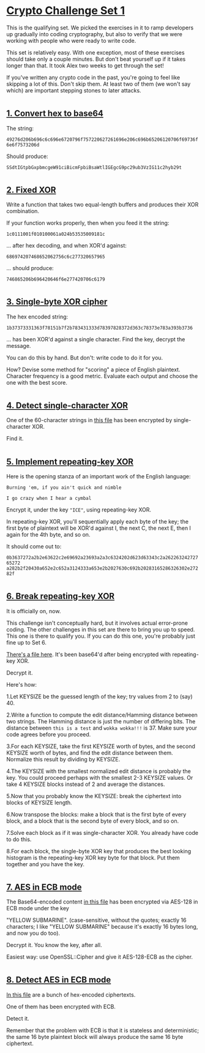 # [ Crypto Challenge Set 1 ](https://cryptopals.com/sets/1) #
This is the qualifying set. We picked the exercises in it to ramp developers up gradually into coding cryptography, but also to verify that we were working with people who were ready to write code.

This set is relatively easy. With one exception, most of these exercises should take only a couple minutes. But don't beat yourself up if it takes longer than that. It took Alex two weeks to get through the set!

If you've written any crypto code in the past, you're going to feel like skipping a lot of this. Don't skip them. At least two of them (we won't say which) are important stepping stones to later attacks.
#

## [1. Convert hex to base64](https://cryptopals.com/sets/1/challenges/1) ##
The string:

`49276d206b696c6c696e6720796f757220627261696e206c696b65206120706f69736f6e6f7573206d`

Should produce:

`SSdtIGtpbGxpbmcgeW91ciBicmFpbiBsaWtlIGEgcG9pc29ub3VzIG11c2hyb29t`
#

## [2. Fixed XOR](https://cryptopals.com/sets/1/challenges/2) ##
Write a function that takes two equal-length buffers and produces their XOR combination.

If your function works properly, then when you feed it the string:

`1c0111001f010100061a024b53535009181c`

... after hex decoding, and when XOR'd against:

`686974207468652062756c6c277320657965`


... should produce:

`746865206b696420646f6e277420706c6179`
#

## [3. Single-byte XOR cipher](https://cryptopals.com/sets/1/challenges/3) ##
The hex encoded string:

`1b37373331363f78151b7f2b783431333d78397828372d363c78373e783a393b3736`

... has been XOR'd against a single character. Find the key, decrypt the message.

You can do this by hand. But don't: write code to do it for you.

How? Devise some method for "scoring" a piece of English plaintext. Character frequency is a good metric. Evaluate each output and choose the one with the best score.
#

## [4. Detect single-character XOR](https://cryptopals.com/sets/1/challenges/4) ##
One of the 60-character strings in [this file](https://cryptopals.com/static/challenge-data/4.txt) has been encrypted by single-character XOR.

Find it.
#

## [5. Implement repeating-key XOR](https://cryptopals.com/sets/1/challenges/5) ##
Here is the opening stanza of an important work of the English language:

`Burning 'em, if you ain't quick and nimble`

`I go crazy when I hear a cymbal`

Encrypt it, under the key `"ICE"`, using repeating-key XOR.

In repeating-key XOR, you'll sequentially apply each byte of the key; the first byte of plaintext will be XOR'd against I, the next C, the next E, then I again for the 4th byte, and so on.

It should come out to:

`0b3637272a2b2e63622c2e69692a23693a2a3c6324202d623d63343c2a26226324272765272
a282b2f20430a652e2c652a3124333a653e2b2027630c692b20283165286326302e27282f`
#

## [6. Break repeating-key XOR](https://cryptopals.com/sets/1/challenges/6) ##
It is officially on, now.

This challenge isn't conceptually hard, but it involves actual error-prone coding. The other challenges in this set are there to bring you up to speed. This one is there to qualify you. If you can do this one, you're probably just fine up to Set 6.

[There's a file here](https://cryptopals.com/static/challenge-data/6.txt). It's been base64'd after being encrypted with repeating-key XOR.

Decrypt it.

Here's how:

1.Let KEYSIZE be the guessed length of the key; try values from 2 to (say) 40.

2.Write a function to compute the edit distance/Hamming distance between two strings. The Hamming distance is just the number of differing bits. The distance between `this is a test` and `wokka wokka!!!` is 37. Make sure your code agrees before you proceed.

3.For each KEYSIZE, take the first KEYSIZE worth of bytes, and the second KEYSIZE worth of bytes, and find the edit distance between them. Normalize this result by dividing by KEYSIZE.

4.The KEYSIZE with the smallest normalized edit distance is probably the key. You could proceed perhaps with the smallest 2-3 KEYSIZE values. Or take 4 KEYSIZE blocks instead of 2 and average the distances.

5.Now that you probably know the KEYSIZE: break the ciphertext into blocks of KEYSIZE length.

6.Now transpose the blocks: make a block that is the first byte of every block, and a block that is the second byte of every block, and so on.

7.Solve each block as if it was single-character XOR. You already have code to do this.

8.For each block, the single-byte XOR key that produces the best looking histogram is the repeating-key XOR key byte for that block. Put them together and you have the key.
#

## [7. AES in ECB mode](https://cryptopals.com/sets/1/challenges/7) ##
The Base64-encoded content [in this file](https://cryptopals.com/static/challenge-data/7.txt) has been encrypted via AES-128 in ECB mode under the key

"YELLOW SUBMARINE".
(case-sensitive, without the quotes; exactly 16 characters; I like "YELLOW SUBMARINE" because it's exactly 16 bytes long, and now you do too).

Decrypt it. You know the key, after all.

Easiest way: use OpenSSL::Cipher and give it AES-128-ECB as the cipher.
#

## [8. Detect AES in ECB mode](https://cryptopals.com/sets/1/challenges/8) ##
[In this file](https://cryptopals.com/static/challenge-data/8.txt) are a bunch of hex-encoded ciphertexts.

One of them has been encrypted with ECB.

Detect it.

Remember that the problem with ECB is that it is stateless and deterministic; the same 16 byte plaintext block will always produce the same 16 byte ciphertext.